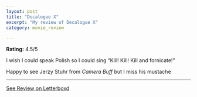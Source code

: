 ```yaml
---
layout: post
title: "Decalogue X"
excerpt: "My review of Decalogue X"
category: movie_review

---
```


**Rating:** 4.5/5

I wish I could speak Polish so I could sing “Kill! Kill! Kill and fornicate!”

Happy to see Jerzy Stuhr from <i>Camera Buff</i> but I miss his mustache

<hr>

[See Review on Letterboxd](https://boxd.it/3EOJKH)
